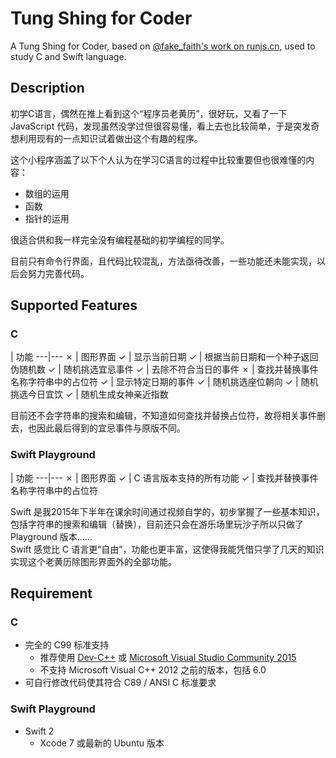 # Tung Shing for Coder

A Tung Shing for Coder, based on [@fake_faith's work on runjs.cn](http://sandbox.runjs.cn/show/ydp3it7b), used to study C and Swift language.

## Description
初学C语言，偶然在推上看到这个“程序员老黄历”，很好玩，又看了一下 JavaScript 代码，发现虽然没学过但很容易懂，看上去也比较简单，于是突发奇想利用现有的一点知识试着做出这个有趣的程序。

这个小程序涵盖了以下个人认为在学习C语言的过程中比较重要但也很难懂的内容：

* 数组的运用
* 函数
* 指针的运用

很适合供和我一样完全没有编程基础的初学编程的同学。

目前只有命令行界面，且代码比较混乱，方法亟待改善，一些功能还未能实现，以后会努力完善代码。

## Supported Features
### C
   | 功能
---|---
✗  | 图形界面
✓  | 显示当前日期
✓  | 根据当前日期和一个种子返回伪随机数
✓  | 随机挑选宜忌事件
✓  | 去除不符合当日的事件
✗  | 查找并替换事件名称字符串中的占位符
✓  | 显示特定日期的事件
✓  | 随机挑选座位朝向
✓  | 随机挑选今日宜饮
✓  | 随机生成女神亲近指数

目前还不会字符串的搜索和编辑，不知道如何查找并替换占位符，故将相关事件删去，也因此最后得到的宜忌事件与原版不同。

### Swift Playground
   | 功能
---|---
✗  | 图形界面
✓  | C 语言版本支持的所有功能
✓  | 查找并替换事件名称字符串中的占位符

Swift 是我2015年下半年在课余时间通过视频自学的，初步掌握了一些基本知识，包括字符串的搜索和编辑（替换），目前还只会在游乐场里玩沙子所以只做了 Playground 版本……  
Swift 感觉比 C 语言更“自由”，功能也更丰富，这使得我能凭借只学了几天的知识实现这个老黄历除图形界面外的全部功能。

## Requirement
### C
* 完全的 C99 标准支持
    * 推荐使用 [Dev-C++](https://sourceforge.net/projects/orwelldevcpp/) 或 [Microsoft Visual Studio Community 2015](https://www.visualstudio.com/zh-cn/dn469161)
    * 不支持 Microsoft Visual C++ 2012 之前的版本，包括 6.0
* 可自行修改代码使其符合 C89 / ANSI C 标准要求

### Swift Playground
* Swift 2
    * Xcode 7 或最新的 Ubuntu 版本